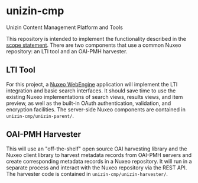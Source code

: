 # unizin-cmp
Unizin Content Management Platform and Tools

This repository is intended to implement the functionality described in the
[scope statement](https://github.com/unizin/unizin-cmp/wiki/Scope-Statement).
There are two components that use a common Nuxeo repository: an LTI tool and an
OAI-PMH harvester.

## LTI Tool
For this project, a [Nuxeo WebEngine](https://doc.nuxeo.com/pages/viewpage.action?pageId=950281)
application will implement the LTI integration and basic search interfaces.
It should save time to use the existing Nuxeo implementations of search views,
results views, and item preview, as well as the built-in OAuth authentication, 
validation, and encryption facilities.  The server-side Nuxeo components are
contained in `unizin-cmp/unizin-parent/`.

## OAI-PMH Harvester
This will use an "off-the-shelf" open source OAI harvesting library and the
Nuxeo client library to harvest metadata records from OAI-PMH servers and
create corresponding metadata records in a Nuxeo repository.  It will run in
a separate process and interact with the Nuxeo repository via the REST API.
The harvester code is contained in `unizin-cmp/unizin-harvester/`.
